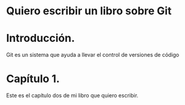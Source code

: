 # Quiero escribir un libro sobre Git

# Introducción.
Git es un sistema que ayuda a llevar el control de versiones de código

# Capítulo 1.
Este es el capítulo dos de mi libro que quiero escribir.
